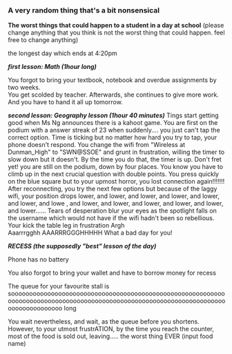 ### A very random thing that's a bit nonsensical

**The worst things that could happen to a student in a day at school**  (please change anything that you think is not the worst thing that could happen. feel free to change anything)

the longest day which ends at 4:20pm

***first lesson: Math (1hour long)***

You forgot to bring your textbook, notebook and overdue assignments by two weeks.  
You get scolded by teacher.
Afterwards, she continues to give more work.
And you have to hand it all up tomorrow.

***second lesson: Geography lesson (1hour 40 minutes)***
Tings start getting good when Ms Ng announces there is a kahoot game.
You are first on the podium with a answer streak of 23 when suddenly.... you just can't tap the correct option. Time is ticking but no matter how hard you try to tap, your phone doesn't respond.  You change the wifi from "Wireless at Dunman_High" to "SWN@SSOE"
and grunt in frustration, willing the timer to slow down but it doesn't.  By the time you do that, the timer is up. Don't fret yet! you are still on the podium, down by four places. You know you have to climb up in the next crucial question with double points. 
You press quickly on the blue square but to your upmost horror, you lost connection again!!!!!!!
After reconnecting, you try the next few options but because of the laggy wifi, your position drops lower, and lower, and lower, and lower, and lower, and lower, and lowe , and lower, and lower, and lower, and lower, and lower, and lower......
Tears of desperation blur your eyes as the spotlight falls on the username which would not have if the wifi hadn't been so rebellious.  Your kick the table leg in frustration
Argh <br/>
Aaarrrgghh
AAARRRGGGHHHHH
What a bad day for you!

***RECESS (the supposedly "best" lesson of the day)***

Phone has no battery

You also forgot to bring your wallet and have to borrow money for recess

The queue for your favourite stall is soooooooooooooooooooooooooooooooooooooooooooooooooooooooooooooooooooooooooooooooooooooooooooooooooooooooooooooooooooooooooooooooooooooo long

You wait nevertheless,
and wait,
as the queue before you shortens.
However, to your utmost frustrATION, by the time you reach the counter, most of the food is sold out, leaving..... the worst thing EVER (input food name)




